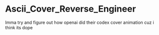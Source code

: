 # Ascii_Cover_Reverse_Engineer
Imma try and figure out how openai did their codex cover animation cuz i think its dope
